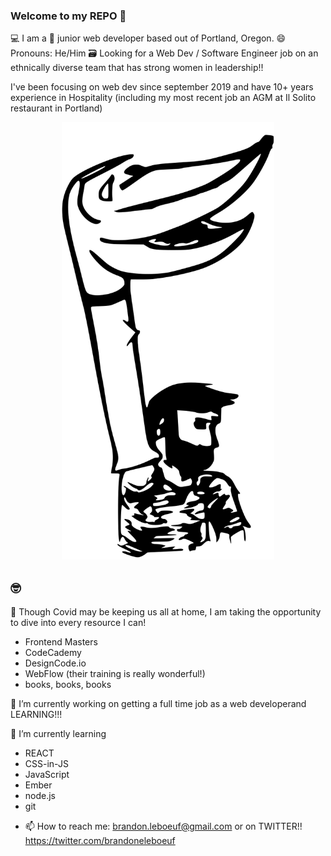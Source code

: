 ### Welcome to my REPO 👋

💻 I am a 🧛 junior web developer based out of Portland, Oregon.
😄 Pronouns: He/Him
🗃 Looking for a Web Dev / Software Engineer job on an ethnically diverse team
that has strong women in leadership!!

I've been focusing on web dev since september 2019 and have 10+ years experience 
in Hospitality (including my most recent job an AGM at Il Solito restaurant in Portland)



<div align="center">
  <img  width="340" height="700" src="https://raw.githubusercontent.com/brandonleboeuf/brandonleboeuf/master/puppet.svg" alt="Drawing of a puppet">
</div>


## 🤓
👊 Though Covid may be keeping us all at home, I am taking
the opportunity to dive into every resource I can!

* Frontend Masters
* CodeCademy
* DesignCode.io
* WebFlow (their training is really wonderful!)
* books, books, books


🔭 I’m currently working on getting a full time job as a web developerand LEARNING!!!


🌱 I’m currently learning 

* REACT
* CSS-in-JS
* JavaScript
* Ember
* node.js
* git

- 📫 How to reach me: brandon.leboeuf@gmail.com or on TWITTER!! https://twitter.com/brandoneleboeuf



